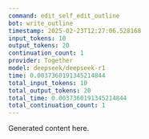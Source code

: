 ```yaml
---
command: edit_self_edit_outline
bot: write_outline
timestamp: 2025-02-23T12:27:06.528168
input_tokens: 10
output_tokens: 20
continuation_count: 1
provider: Together
model: deepseek/deepseek-r1
time: 0.0037360191345214844
total_input_tokens: 10
total_output_tokens: 20
total_time: 0.0037360191345214844
total_continuation_count: 1
---
```

Generated content here.